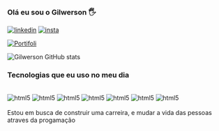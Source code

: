 ### Olá eu sou o Gilwerson 🖐️
[![linkedin](https://img.shields.io/badge/LinkedIn-0077B5?style=for-the-badge&logo=linkedin&logoColor=white)](https://linkedin.com/in/gilwerson-landim-9148b2260)
[![insta](https://img.shields.io/badge/Instagram-E4405F?style=for-the-badge&logo=instagram&logoColor=white)](https://www.instagram.com/)

[![Portifoli](https://img.shields.io/website-up-down-green-red/http/monip.org.svg)](https://overflowconference.com.br)

![Gilwerson GitHub stats](https://github-readme-stats.vercel.app/api?username=Gil1806&show_icons=true&theme=radical)

### Tecnologias que eu uso no meu dia

<div style="display: inline_block"><br/>
    <img alt="html5" src="https://img.shields.io/badge/HTML-239120?style=for-the-badge&logo=html5&logoColor=white"/>
    <img alt="html5" src="https://img.shields.io/badge/CSS-239120?&style=for-the-badge&logo=css3&logoColor=white"/>
    <img alt="html5" src="https://img.shields.io/badge/JavaScript-F7DF1E?style=for-the-badge&logo=javascript&logoColor=black"/>
    <img alt="html5" src="https://img.shields.io/badge/HTML5-E34F26?style=for-the-badge&logo=html5&logoColor=white"/>
     <img alt="html5" src="https://img.shields.io/badge/Python-14354C?style=for-the-badge&logo=python&logoColor=white"/>
    <img alt="html5" src="https://img.shields.io/badge/Java-ED8B00?style=for-the-badge&logo=openjdk&logoColor=white"/>
    <img alt="html5" src="https://img.shields.io/badge/PHP-777BB4?style=for-the-badge&logo=php&logoColor=white"/>
</div><br/>
 Estou em busca de construir uma carreira, e mudar a vida das pessoas atraves da progamação


 
